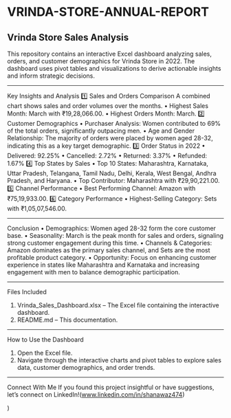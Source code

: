 # VRINDA-STORE-ANNUAL-REPORT
## Vrinda Store Sales Analysis
This repository contains an interactive Excel dashboard analyzing sales, orders, and customer demographics for Vrinda Store in 2022. The dashboard uses pivot tables and visualizations to derive actionable insights and inform strategic decisions.
________________________________________
Key Insights and Analysis
1️⃣ Sales and Orders Comparison
A combined chart shows sales and order volumes over the months.
•	Highest Sales Month: March with ₹19,28,066.00.
•	Highest Orders Month: March.
2️⃣ Customer Demographics
•	Purchaser Analysis: Women contributed to 69% of the total orders, significantly outpacing men.
•	Age and Gender Relationship: The majority of orders were placed by women aged 28-32, indicating this as a key target demographic.
3️⃣ Order Status in 2022
•	Delivered: 92.25%
•	Cancelled: 2.72%
•	Returned: 3.37%
•	Refunded: 1.67%
4️⃣ Top States by Sales
•	Top 10 States: Maharashtra, Karnataka, Uttar Pradesh, Telangana, Tamil Nadu, Delhi, Kerala, West Bengal, Andhra Pradesh, and Haryana.
•	Top Contributor: Maharashtra with ₹29,90,221.00.
5️⃣ Channel Performance
•	Best Performing Channel: Amazon with ₹75,19,933.00.
6️⃣ Category Performance
•	Highest-Selling Category: Sets with ₹1,05,07,546.00.
________________________________________
Conclusion
•	Demographics: Women aged 28-32 form the core customer base.
•	Seasonality: March is the peak month for sales and orders, signaling strong customer engagement during this time.
•	Channels & Categories: Amazon dominates as the primary sales channel, and Sets are the most profitable product category.
•	Opportunity: Focus on enhancing customer experience in states like Maharashtra and Karnataka and increasing engagement with men to balance demographic participation.
________________________________________
Files Included
1.	Vrinda_Sales_Dashboard.xlsx – The Excel file containing the interactive dashboard.
2.	README.md – This documentation.
________________________________________
How to Use the Dashboard
1.	Open the Excel file.
2.	Navigate through the interactive charts and pivot tables to explore sales data, customer demographics, and order trends.
________________________________________
Connect With Me
If you found this project insightful or have suggestions, let’s connect on LinkedIn!(www.linkedin.com/in/shanawaz474)

)
